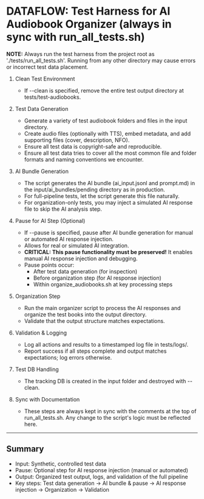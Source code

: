 # DATAFLOW: Test Harness for AI Audiobook Organizer (always in sync with run_all_tests.sh)

**NOTE:** Always run the test harness from the project root as './tests/run_all_tests.sh'. Running from any other directory may cause errors or incorrect test data placement.

1. Clean Test Environment
   - If --clean is specified, remove the entire test output directory at tests/test-audiobooks.

2. Test Data Generation
   - Generate a variety of test audiobook folders and files in the input directory.
   - Create audio files (optionally with TTS), embed metadata, and add supporting files (cover, description, NFO).
   - Ensure all test data is copyright-safe and reproducible.
   - Ensure all test data tries to cover all the most common file and folder formats and naming conventions we encounter. 

3. AI Bundle Generation
   - The script generates the AI bundle (ai_input.jsonl and prompt.md) in the input/ai_bundles/pending directory as in production.
   - For full-pipeline tests, let the script generate this file naturally.
   - For organization-only tests, you may inject a simulated AI response file to skip the AI analysis step.

4. Pause for AI Step (Optional)
   - If --pause is specified, pause after AI bundle generation for manual or automated AI response injection.
   - Allows for real or simulated AI integration.
   - **CRITICAL: This pause functionality must be preserved!** It enables manual AI response injection and debugging.
   - Pause points occur:
     * After test data generation (for inspection)
     * Before organization step (for AI response injection)
     * Within organize_audiobooks.sh at key processing steps

5. Organization Step
   - Run the main organizer script to process the AI responses and organize the test books into the output directory.
   - Validate that the output structure matches expectations.

6. Validation & Logging
   - Log all actions and results to a timestamped log file in tests/logs/.
   - Report success if all steps complete and output matches expectations; log errors otherwise.

7. Test DB Handling
   - The tracking DB is created in the input folder and destroyed with --clean.

8. Sync with Documentation
   - These steps are always kept in sync with the comments at the top of run_all_tests.sh. Any change to the script's logic must be reflected here.

---

## Summary
- Input: Synthetic, controlled test data
- Pause: Optional step for AI response injection (manual or automated)
- Output: Organized test output, logs, and validation of the full pipeline
- Key steps: Test data generation → AI bundle & pause → AI response injection → Organization → Validation 